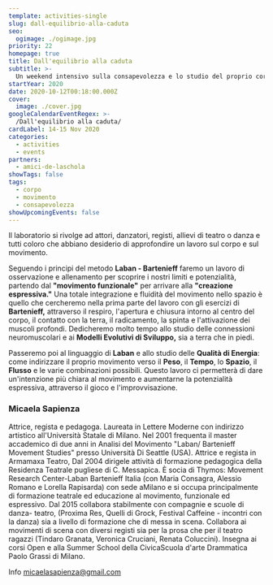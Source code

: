 ```yaml
---
template: activities-single
slug: dall-equilibrio-alla-caduta
seo:
  ogimage: ./ogimage.jpg
priority: 22
homepage: true
title: Dall'equilibrio alla caduta
subtitle: >-
  Un weekend intensivo sulla consapevolezza e lo studio del proprio corpo attraverso il movimento
startYear: 2020
date: 2020-10-12T00:18:00.000Z
cover:
  image: ./cover.jpg
googleCalendarEventRegex: >-
  /Dall'equilibrio alla caduta/
cardLabel: 14-15 Nov 2020
categories:
  - activities
  - events
partners:
  - amici-de-laschola
showTags: false
tags:
  - corpo
  - movimento
  - consapevolezza
showUpcomingEvents: false
---
```


<Row top={6} bottom={3} alignItems="center">
<Col md={6}>
<EntryInfo variant="frequency" label="Quando" value="Sabato 14 e domenica 15 novembre"/>
<EntryInfo variant="upcoming" label="Orario" value="Sabato dalle 15.00 alle 19.00 e Domenica dalle 15.00 alle 19.00"/>
<EntryInfo variant="location" label="Dove" value="[Via Maroni 13, Casciago 21020, VA](https://g.page/laschola?share)"/>
<EntryInfo variant="price" value="80 €"/>
<EntryInfo variant="teacher" value="[Micaela Sapienza](#micaela-sapienza) - Certified Laban Movement Analyst"/>
</Col>
<Col md={6}>
<Alert bottom={3} color="green">

Il laboratorio si rivolge ad attori, danzatori, registi, allievi di teatro o danza e tutti coloro che abbiano desiderio di approfondire un lavoro sul corpo e sul movimento.

</Alert>
</Col>
</Row>

<Row top={6} bottom={3}>
<Col initial columned>

Seguendo i principi del metodo **Laban - Bartenieff** faremo un lavoro di osservazione e allenamento per scoprire i nostri limiti e potenzialità, partendo dal **"movimento funzionale"** per arrivare alla **"creazione espressiva."** Una totale integrazione e fluidità del movimento nello spazio è quello che cercheremo nella prima parte del lavoro con gli esercizi di **Bartenieff,** attraverso il respiro, l'apertura e chiusura intorno al centro del corpo, il contatto con la terra, il radicamento, la spinta e l'attivazione dei muscoli profondi. Dedicheremo molto tempo allo studio delle connessioni neuromuscolari e ai **Modelli Evolutivi di Sviluppo,** sia a terra che in piedi.

Passeremo poi al linguaggio di **Laban** e allo studio delle **Qualità di Energia**: come indirizzare il proprio movimento verso il **Peso**, il **Tempo**, lo **Spazio**, il **Flusso** e le varie combinazioni possibili. Questo lavoro ci permetterà di dare un'intenzione più chiara al movimento e aumentarne la potenzialità espressiva, attraverso il gioco e l'improvvisazione.

### Micaela Sapienza

Attrice, regista e pedagoga. Laureata in Lettere Moderne con indirizzo artistico all'Università Statale di Milano. Nel 2001 frequenta il master accademico di due anni in Analisi del Movimento "Laban/ Bartenieff Movement Studies" presso Università Di Seattle (USA). Attrice e regista in Armamaxa Teatro, Dal 2004 dirigele attività di formazione pedagogica della Residenza Teatrale pugliese di C. Messapica. È socia di Thymos: Movement Research Center-Laban Bartenieff Italia (con Maria Consagra, Alessio Romano e Lorella Rapisarda) con sede aMilano e si occupa principalmente di formazione teatrale ed educazione al movimento, funzionale ed espressivo. Dal 2015 collabora stabilmente con compagnie e scuole di danza- teatro, (Proxima Res, Quelli di Grock, Festival Caffeine - incontri con la danza) sia a livello di formazione che di messa in scena. Collabora ai movimenti di scena con diversi registi sia per la prosa che per il teatro ragazzi (Tindaro Granata, Veronica Cruciani, Renata Coluccini). Insegna ai corsi Open e alla Summer School della CivicaScuola d'arte Drammatica Paolo Grassi di Milano.

</Col>
</Row>

<ButtonLink href="mailto:micaelasapienza@gmail.com">Info micaelasapienza@gmail.com</ButtonLink>
